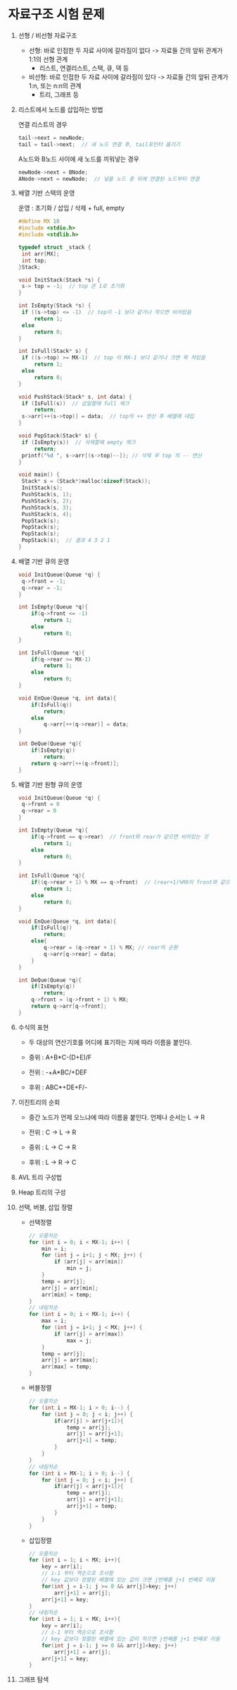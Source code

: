 # 자료구조 시험 문제

1. 선형 / 비선형 자료구조
   - 선형: 바로 인접한 두 자료 사이에 갈라짐이 없다 -> 자료들 간의 앞뒤 관계가 1:1의 선형 관계
     - 리스트, 연결리스트, 스택, 큐, 덱 등
   - 비선형: 바로 인접한 두 자료 사이에 갈라짐이 있다 -> 자료들 간의 앞뒤 관계가 1:n, 또는 n:n의 관계
     - 트리, 그래프 등

2. 리스트에서 노드를 삽입하는 방법

   연결 리스트의 경우

   ```c
   tail->next = newNode;
   tail = tail->next;  // 새 노드 연결 후, tail포인터 옮기기
   ```

   A노드와 B노드 사이에 새 노드를 끼워넣는 경우

   ```c
   newNode->next = BNode;
   ANode->next = newNode;  // 넣을 노드 중 뒤에 연결된 노드부터 연결
   ```

3. 배열 기반 스택의 운영

   운영 : 초기화 / 삽입 / 삭제 + full, empty

   ```c
   #define MX 10
   #include <stdio.h>
   #include <stdlib.h>
   
   typedef struct _stack {
   	int arr[MX];
   	int top;
   }Stack;
   
   void InitStack(Stack *s) {
   	s-> top = -1;  // top 은 1로 초기화
   }
   
   int IsEmpty(Stack *s) {
   	if ((s->top) <= -1)  // top이 -1 보다 같거나 작으면 비어있음
   		return 1;
   	else
   		return 0;
   }
   
   int IsFull(Stack* s) {
   	if ((s->top) >= MX-1)  // top 이 MX-1 보다 같거나 크면 꽉 차있음
   		return 1;
   	else
   		return 0;
   }
   
   void PushStack(Stack* s, int data) {
   	if (IsFull(s))  // 삽일할때 full 체크
   		return;
   	s->arr[++(s->top)] = data;  // top의 ++ 연산 후 배열에 대입
   }
   
   void PopStack(Stack* s) {
   	if (IsEmpty(s))  // 삭제할때 empty 체크
   		return;
   	printf("%d ", s->arr[(s->top)--]); // 삭제 루 top 의 -- 연산
   }
   
   void main() {
   	Stack* s = (Stack*)malloc(sizeof(Stack));
   	InitStack(s);
   	PushStack(s, 1);
   	PushStack(s, 2);
   	PushStack(s, 3);
   	PushStack(s, 4);
   	PopStack(s);
   	PopStack(s);
   	PopStack(s);
   	PopStack(s);  // 결과 4 3 2 1
   }
   ```

4. 배열 기반 큐의 운영

   ```c
   void InitQueue(Queue *q) {
   	q->front = -1;
   	q->rear = -1;
   }
   
   int IsEmpty(Queue *q){
       if(q->front <= -1)
           return 1;
       else 
           return 0;
   }
   
   int IsFull(Queue *q){
       if(q->rear >= MX-1)
           return 1;
       else
           return 0;
   }
   
   void EnQue(Queue *q, int data){
       if(IsFull(q))
           return;
       else
           q->arr[++(q->rear)] = data;
   }
   
   int DeQue(Queue *q){
       if(IsEmpty(q))
           return;
       return q->arr[++(q->front)];
   }
   ```

5. 배열 기반 원형 큐의 운영

   ```c
   void InitQueue(Queue *q) {
   	q->front = 0
   	q->rear = 0
   }
   
   int IsEmpty(Queue *q){
       if(q->front == q->rear)  // front와 rear가 같으면 비어있는 것
           return 1;
       else 
           return 0;
   }
   
   int IsFull(Queue *q){
       if((q->rear + 1) % MX == q->front)  // (rear+1)%MX이 front와 같으면 꽉 차있는 것
           return 1;
       else
           return 0;
   }
   
   void EnQue(Queue *q, int data){
       if(IsFull(q))
           return;
       else{
           q->rear = (q->rear + 1) % MX; // rear의 순환
           q->arr[q->rear] = data;
       }
   }
   
   int DeQue(Queue *q){
       if(IsEmpty(q))
           return;
       q->front = (q->front + 1) % MX;
       return q->arr[q->front];
   }
   ```

6. 수식의 표현

   - 두 대상의 연산기호를 어디에 표기하는 지에 따라 이름을 붙인다.

   - 중위 : A+B*C-(D+E)/F
   - 전위 : -+A*BC/+DEF
   - 후위 : ABC*+DE+F/-

7. 이진트리의 순회

   - 중간 노드가 언제 오느냐에 따라 이름을 붙인다. 언제나 순서는 L -> R

   - 전위 : C -> L -> R
   - 중위 : L -> C -> R
   - 후위 : L -> R -> C

8. AVL 트리 구성법

9. Heap 트리의 구성

10. 선택, 버블, 삽입 정렬

    - 선택정렬

      ```c
      // 오름차순
      for (int i = 0; i < MX-1; i++) {
          min = i;
          for (int j = i+1; j < MX; j++) {
              if (arr[j] < arr[min])
                  min = j;
          }
          temp = arr[j];
          arr[j] = arr[min];
          arr[min] = temp;
      }
      // 내림차순
      for (int i = 0; i < MX-1; i++) {
          max = i;
          for (int j = i+1; j < MX; j++) {
              if (arr[j] > arr[max])
                  max = j;
          }
          temp = arr[j];
          arr[j] = arr[max];
          arr[max] = temp;
      }
      ```

    - 버블정렬

      ```c
      // 오름차순
      for (int i = MX-1; i > 0; i--) {
          for (int j = 0; j < i; j++) {
              if(arr[j] > arr[j+1]){
                  temp = arr[j];
                  arr[j] = arr[j+1];
                  arr[j+1] = temp;
              }
          }
      }
      // 내림차순
      for (int i = MX-1; i > 0; i--) {
          for (int j = 0; j < i; j++) {
              if(arr[j] < arr[j+1]){
                  temp = arr[j];
                  arr[j] = arr[j+1];
                  arr[j+1] = temp;
              }
          }
      }
      ```

    - 삽입정렬

      ```c
      // 오름차순
      for (int i = 1; i < MX; i++){
          key = arr[i];
          // i-1 부터 역순으로 조사함
          // key 값보다 정렬된 배열에 있는 값이 크면 j번째를 j+1 번째로 이동
          for(int j = i-1; j >= 0 && arr[j]>key; j++)
              arr[j+1] = arr[j];
          arr[j+1] = key;
      }
      // 내림차순
      for (int i = 1; i < MX; i++){
          key = arr[i];
          // i-1 부터 역순으로 조사함
          // key 값보다 정렬된 배열에 있는 값이 작으면 j번째를 j+1 번째로 이동
          for(int j = i-1; j >= 0 && arr[j]<key; j++)
              arr[j+1] = arr[j];
          arr[j+1] = key;
      }
      ```

11. 그래프 탐색

